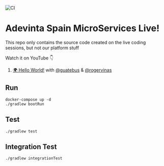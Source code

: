 ![CI](https://github.com/AdevintaSpain/ms-test--hello-twitch/actions/workflows/gradle.yml/badge.svg)

# Adevinta Spain MicroServices Live!

This repo only contains the source code created on the live coding sessions, but not our platform stuff

Watch it on YouTube 👇

1. [🌍 Hello World!](https://youtu.be/fIJCqtmxg2M) with [@guatebus](https://github.com/guatebus) & [@rogervinas](https://github.com/rogervinas)

## Run

```
docker-compose up -d
./gradlew bootRun
```

## Test

```
./gradlew test
```

## Integration Test

```
./gradlew integrationTest
```
